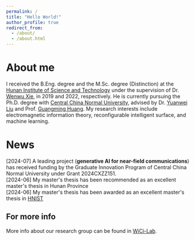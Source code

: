 ```yaml
---
permalink: /
title: "Hello World!"
author_profile: true
redirect_from: 
  - /about/
  - /about.html
---
```


About me
======

I received the B.Eng. degree and the M.Sc. degree (Distinction) at the [Hunan Institute of Science and Technology](https://mmistakes.github.io/minimal-mistakes/) under the supervision of Dr. [Wenwu Xie](https://mmistakes.github.io/minimal-mistakes/), in 2019 and 2022, respectively. He is currently pursuing the Ph.D. degree with [Central China Normal University](https://mmistakes.github.io/minimal-mistakes/), advised by Dr. [Yuanwei Liu](https://mmistakes.github.io/minimal-mistakes/)  and Prof. [Guangming Huang](https://mmistakes.github.io/minimal-mistakes/). My research interests include electromagnetic information theory, reconfigurable intelligent surface, and machine learning.

News
======
[2024-07] A leading project (**generative AI for near-field communications**) has received funding by the Graduate Innovation Program of Central China Normal University under Grant 2024CXZZ151. 
        <br>
                [2024-06] My master's thesis has been recommended as an excellent master's thesis in Hunan Province
        <br>
        [2024-06] My master's thesis has been awarded as an excellent master's thesis in [HNIST](https://mmistakes.github.io/minimal-mistakes/)
        <br>

For more info
------
More info about our research group can be found in [WiCi-Lab](https://academicpages.github.io/markdown/). 
